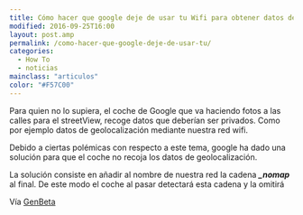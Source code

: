 ```yaml
---
title: Cómo hacer que google deje de usar tu Wifi para obtener datos de geolocalización
modified: 2016-09-25T16:00
layout: post.amp
permalink: /como-hacer-que-google-deje-de-usar-tu/
categories:
  - How To
  - noticias
mainclass: "articulos"
color: "#F57C00"
---
```


Para quien no lo supiera, el coche de Google que va haciendo fotos a las calles para el streetView, recoge datos que deberían ser privados. Como por ejemplo datos de geolocalización mediante nuestra red wifi.

Debido a ciertas polémicas con respecto a este tema, google ha dado una solución para que el coche no recoja los datos de geolocalización.

<!--more-->

La solución consiste en añadir al nombre de nuestra red la cadena ***_nomap*** al final. De este modo el coche al pasar detectará esta cadena y la omitirá

Vía <a target='_blank' href="http://www.genbeta.com/seguridad/quieres-que-google-deje-de-usar-tu-wifi-para-obtener-datos-de-geolocalizacion-solo-hay-que-cambiarle-el-nombre">GenBeta</a>
